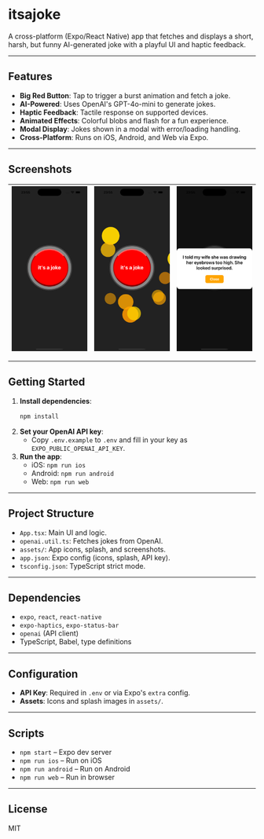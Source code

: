 # itsajoke

A cross-platform (Expo/React Native) app that fetches and displays a short, harsh, but funny AI-generated joke with a playful UI and haptic feedback.

---

## Features

- **Big Red Button**: Tap to trigger a burst animation and fetch a joke.
- **AI-Powered**: Uses OpenAI's GPT-4o-mini to generate jokes.
- **Haptic Feedback**: Tactile response on supported devices.
- **Animated Effects**: Colorful blobs and flash for a fun experience.
- **Modal Display**: Jokes shown in a modal with error/loading handling.
- **Cross-Platform**: Runs on iOS, Android, and Web via Expo.

---

## Screenshots

| ![ss-1.png](assets/ss-1.png) | ![ss-2.png](assets/ss-2.png) | ![ss-3.png](assets/ss-3.png) |
| :--------------------------: | :--------------------------: | :--------------------------: |

---

## Getting Started

1. **Install dependencies**:
   ```sh
   npm install
   ```
2. **Set your OpenAI API key**:
   - Copy `.env.example` to `.env` and fill in your key as `EXPO_PUBLIC_OPENAI_API_KEY`.
3. **Run the app**:
   - iOS: `npm run ios`
   - Android: `npm run android`
   - Web: `npm run web`

---

## Project Structure

- `App.tsx`: Main UI and logic.
- `openai.util.ts`: Fetches jokes from OpenAI.
- `assets/`: App icons, splash, and screenshots.
- `app.json`: Expo config (icons, splash, API key).
- `tsconfig.json`: TypeScript strict mode.

---

## Dependencies

- `expo`, `react`, `react-native`
- `expo-haptics`, `expo-status-bar`
- `openai` (API client)
- TypeScript, Babel, type definitions

---

## Configuration

- **API Key**: Required in `.env` or via Expo's `extra` config.
- **Assets**: Icons and splash images in `assets/`.

---

## Scripts

- `npm start` – Expo dev server
- `npm run ios` – Run on iOS
- `npm run android` – Run on Android
- `npm run web` – Run in browser

---

## License

MIT
